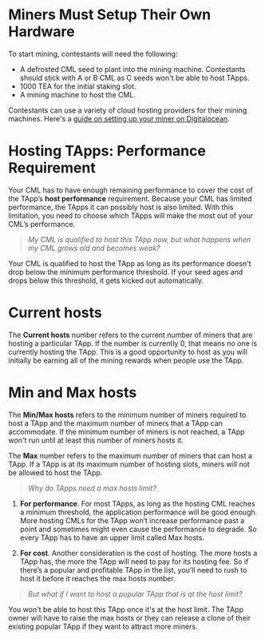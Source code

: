 # Miners Must Setup Their Own Hardware

To start mining, contestants will need the following:

- A defrosted CML seed to plant into the mining machine. Contestants should stick with A or B CML as C seeds won't be able to host TApps.
- 1000 TEA for the initial staking slot.
- A mining machine to host the CML.

Contestants can use a variety of cloud hosting providers for their mining machines. Here's a [guide on setting up your miner on Digitalocean](https://github.com/tearust/teaproject/wiki/Mining-With-Your-Own-Hardware).

# Hosting TApps: Performance Requirement

Your CML has to have enough remaining performance to cover the cost of the TApp’s **host performance** requirement. Because your CML has limited performance, the TApps it can possibly host is also limited. With this limitation, you need to choose which TApps will make the most out of your CML’s performance.

> _My CML is qualified to host this TApp now, but what happens when my CML grows old and becomes weak?_

Your CML is qualified to host the TApp as long as its performance doesn't drop below the minimum performance threshold. If your seed ages and drops below this threshold, it gets kicked out automatically.

# Current hosts

The **Current hosts** number refers to the current number of miners that are hosting a particular TApp. If the number is currently 0, that means no one is currently hosting the TApp. This is a good opportunity to host as you will initially be earning all of the mining rewards when people use the TApp.

# Min and Max hosts
The **Min/Max hosts** refers to the minimum number of miners required to host a TApp and the maximum number of miners that a TApp can accommodate. If the minimum number of miners is not reached, a TApp won't run until at least this number of miners hosts it.

The **Max** number refers to the maximum number of miners that can host a TApp. If a TApp is at its maximum number of hosting slots, miners will not be allowed to host the TApp.

> _Why do TApps need a max hosts limit?_

1. **For performance**. For most TApps, as long as the hosting CML reaches a minimum threshold, the application performance will be good enough. More hosting CMLs for the TApp won’t increase performance past a point and sometimes might even cause the performance to degrade. So every TApp has to have an upper limit called Max hosts.

2. **For cost**. Another consideration is the cost of hosting. The more hosts a TApp has, the more the TApp will need to pay for its hosting fee. So if there’s a popular and profitable TApp in the list, you’ll need to rush to host it before it reaches the max hosts number.

> _But what if I want to host a popular TApp that is at the host limit?_

You won't be able to host this TApp once it's at the host limit. The TApp owner will have to raise the max hosts or they can release a clone of their existing popular TApp if they want to attract more miners.
